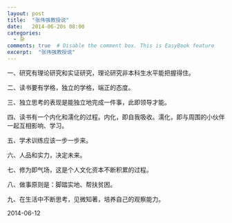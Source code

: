 ```yaml
---
layout: post
title:  "张伟强教授说"
date:   2014-06-20s 08:00
categories: 
  - 杂
comments: true  # Disable the comment box. This is EasyBook feature
excerpt:  "张伟强教授说"
---
```


一、研究有理论研究和实证研究，理论研究非本科生水平能把握得住。

二、读书要有学格，独立的学格，端正的态度。

三、独立思考的表现是能独立地完成一件事，此即领导才能。

四、读书有一个内化和濡化的过程。内化，即自我吸收。濡化，即与周围的小伙伴一起互相影响、学习。

五、学术训练应该一步一步来。

六、人品和实力，决定未来。

七、修为即气场，这是个人文化资本不断积累的过程。

八、做事原则是：脚踏实地、帮扶贫困。

九、在生活中不断思考，见微知著，培养自己的观察能力。

2014-06-12